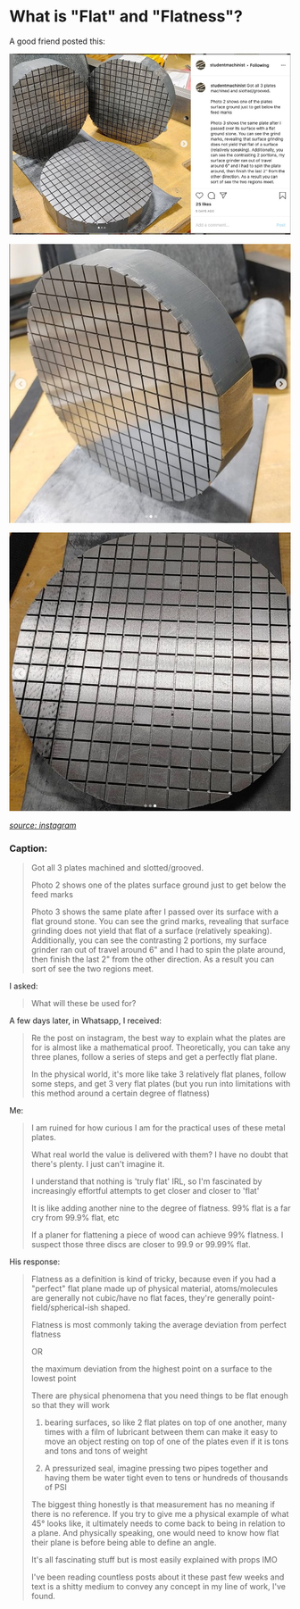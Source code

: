 # What is "Flat" and "Flatness"?

A good friend posted this:

![flatness_01](/images/flatness_01.jpg)

![flatness_02](/images/flatness_02.jpg)

![flatness_03](/images/flatness_03.jpg)

[_source: instagram_](https://www.instagram.com/p/CKP7uTspiA3/)

### Caption:

> Got all 3 plates machined and slotted/grooved.
> 
> Photo 2 shows one of the plates surface ground just to get below the feed marks
> 
> Photo 3 shows the same plate after I passed over its surface with a flat ground stone. You can see the grind marks, revealing that surface grinding does not yield that flat of a surface (relatively speaking). Additionally, you can see the contrasting 2 portions, my surface grinder ran out of travel around 6" and I had to spin the plate around, then finish the last 2" from the other direction. As a result you can sort of see the two regions meet.

I asked:

> What will these be used for?

A few days later, in Whatsapp, I received:

> Re the post on instagram, the best way to explain what the plates are for is almost like a mathematical proof. Theoretically, you can take any three planes, follow a series of steps and get a perfectly flat plane.
> 
> In the physical world, it's more like take 3 relatively flat planes, follow some steps, and get 3 very flat plates (but you run into limitations with this method around a certain degree of flatness)

Me:

> I am ruined for how curious I am for the practical uses of these metal plates.
>
> What real world the value is delivered with them? I have no doubt that there's plenty. I just can't imagine it.
>
> I understand that nothing is 'truly flat' IRL, so I'm fascinated by increasingly effortful attempts to get closer and closer to 'flat'
>
> It is like adding another nine to the degree of flatness. 99% flat is a far cry from 99.9% flat, etc
>
> If a planer for flattening a piece of wood can achieve 99% flatness. I suspect those three discs are closer to 99.9 or 99.99% flat.

His response:

> Flatness as a definition is kind of tricky, because even if you had a "perfect" flat plane made up of physical material, atoms/molecules are generally not cubic/have no flat faces, they're generally point-field/spherical-ish shaped.
>
> Flatness is most commonly taking the average deviation from perfect flatness
> 
> OR
> 
> the maximum deviation from the highest point on a surface to the lowest point
> 
> There are physical phenomena that you need things to be flat enough so that they will work
> 
> 1. bearing surfaces, so like 2 flat plates on top of one another, many times with a film of lubricant between them can make it easy to move an object resting on top of one of the plates even if it is tons and tons and tons of weight
> 
> 2. A pressurized seal, imagine pressing two pipes together and having them be water tight even to tens or hundreds of thousands of PSI
> 
> The biggest thing honestly is that measurement has no meaning if there is no reference. If you try to give me a physical example of what 45° looks like, it ultimately needs to come back to being in relation to a plane. And physically speaking, one would need to know how flat their plane is before being able to define an angle.
> 
> It's all fascinating stuff but is most easily explained with props IMO
> 
> I've been reading countless posts about it these past few weeks and text is a shitty medium to convey any concept in my line of work, I've found.
